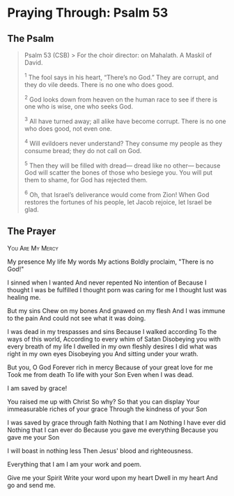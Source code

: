 # Praying Through: Psalm 53

## The Psalm

>Psalm 53 (CSB)  >
><sup></sup> For the choir director: on Mahalath. A Maskil of David. 
>
><sup>1</sup> The fool says in his heart, “There’s no God.” They are corrupt, and they do vile deeds. There is no one who does good. 
>
><sup>2</sup> God looks down from heaven on the human race to see if there is one who is wise, one who seeks God. 
>
><sup>3</sup> All have turned away; all alike have become corrupt. There is no one who does good, not even one. 
>
><sup>4</sup> Will evildoers never understand? They consume my people as they consume bread; they do not call on God. 
>
><sup>5</sup> Then they will be filled with dread— dread like no other— because God will scatter the bones of those who besiege you. You will put them to shame, for God has rejected them. 
>
><sup>6</sup> Oh, that Israel’s deliverance would come from Zion! When God restores the fortunes of his people, let Jacob rejoice, let Israel be glad.

## The Prayer

<div style="font-variant: small-caps;">
You Are My Mercy
</div>


My presence
  My life
  My words
  My actions
  Boldly proclaim,
  "There is no God!"

I sinned when I wanted
  And never repented
  No intention of
  Because I thought I was be fulfilled
  I thought porn was caring for me
  I thought lust was healing me.

But my sins
  Chew on my bones
  And gnawed on my flesh
  And I was immune to the pain
  And could not see what it was doing.

I was dead in my trespasses
  and sins
  Because I walked according
  To the ways of this world,
  According to every whim of Satan
  Disobeying you with every breath of my life
  I dwelled in my own fleshly desires
  I did what was right in my own eyes
  Disobeying you
  And sitting under your wrath.

But you,
  O God
  Forever rich in mercy
  Because of your great love for me
  Took me from death
  To life with your Son
  Even when I was dead.

I am saved by grace!

You raised me up with Christ
  So why?
  So that you can display
  Your immeasurable riches of your grace
  Through the kindness of your Son

I was saved by grace through faith
  Nothing that I am
  Nothing I have ever did
  Nothing that I can ever do
  Because you gave me everything
  Because you gave me your Son

I will boast in nothing less
  Then Jesus' blood and righteousness.

Everything that I am
  I am your work and poem.

Give me your Spirit
  Write your word upon my heart
  Dwell in my heart
  And go and send me.
